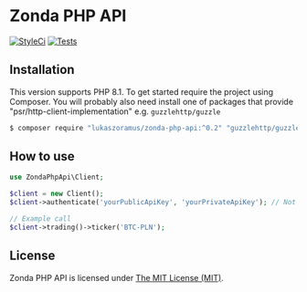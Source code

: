 # Zonda PHP API

[![StyleCi](https://github.styleci.io/repos/594166518/shield)](https://github.styleci.io/repos/594166518)
[![Tests](https://github.com/lukaszoramus/zonda-php-api/actions/workflows/tests.yml/badge.svg)](https://github.com/lukaszoramus/zonda-php-api/actions/workflows/tests.yml)

## Installation

This version supports PHP 8.1. To get started require the project using Composer. 
You will probably also need install one of packages that provide "psr/http-client-implementation" e.g. `guzzlehttp/guzzle`

```bash
$ composer require "lukaszoramus/zonda-php-api:^0.2" "guzzlehttp/guzzle:^7.5"
```

## How to use

```php
use ZondaPhpApi\Client;

$client = new Client();
$client->authenticate('yourPublicApiKey', 'yourPrivateApiKey'); // Not required if you use only public endpoints

// Example call
$client->trading()->ticker('BTC-PLN');
```

## License

Zonda PHP API is licensed under [The MIT License (MIT)](LICENSE).

